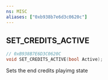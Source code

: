 ```yaml
---
ns: MISC
aliases: ["0xb938b7e6d3c0620c"]
---
```

## SET_CREDITS_ACTIVE

```c
// 0xB938B7E6D3C0620C
void SET_CREDITS_ACTIVE(bool Active);
```

Sets the end credits playimg state

